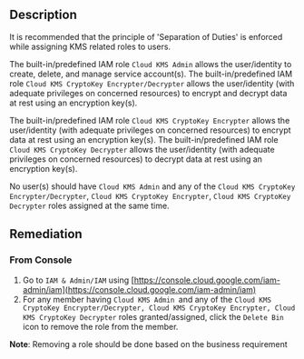 ## Description

It is recommended that the principle of 'Separation of Duties' is enforced while assigning KMS related roles to users.

The built-in/predefined IAM role `Cloud KMS Admin` allows the user/identity to create, delete, and manage service account(s). The built-in/predefined IAM role `Cloud KMS CryptoKey Encrypter/Decrypter` allows the user/identity (with adequate privileges on concerned resources) to encrypt and decrypt data at rest using an encryption key(s).

The built-in/predefined IAM role `Cloud KMS CryptoKey Encrypter` allows the user/identity (with adequate privileges on concerned resources) to encrypt data at rest using an encryption key(s). The built-in/predefined IAM role `Cloud KMS CryptoKey Decrypter` allows the user/identity (with adequate privileges on concerned resources) to decrypt data at rest using an encryption key(s).

No user(s) should have `Cloud KMS Admin` and any of the `Cloud KMS CryptoKey Encrypter/Decrypter`, `Cloud KMS CryptoKey Encrypter`, `Cloud KMS CryptoKey Decrypter` roles assigned at the same time.
## Remediation

### From Console

1. Go to `IAM & Admin/IAM` using [https://console.cloud.google.com/iam-admin/iam](https://console.cloud.google.com/iam-admin/iam)
2. For any member having `Cloud KMS Admin `and any of the `Cloud KMS CryptoKey Encrypter/Decrypter, Cloud KMS CryptoKey Encrypter, Cloud KMS CryptoKey Decrypter` roles granted/assigned, click the `Delete Bin` icon to remove the role from the member.

**Note**: Removing a role should be done based on the business requirement
